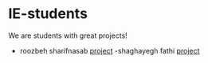 # IE-students

We are students with great projects!

- roozbeh sharifnasab [project](https://github.com/rsharifnasab/os_project)
-shaghayegh fathi [project](https://github.com/ShaghayeghFathi/Git-HW.git)
